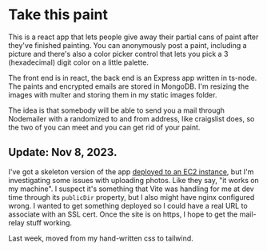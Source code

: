 # Take this paint

This is a react app that lets people give away their partial cans of paint after they've finished painting. You can anonymously post a paint, including a picture and there's also a color picker control that lets you pick a 3 (hexadecimal) digit color on a little palette.

The front end is in react, the back end is an Express app written in ts-node. The paints and encrypted emails are stored in MongoDB. I'm resizing the images with multer and storing them in my static images folder.

The idea is that somebody will be able to send you a mail through Nodemailer with a randomized to and from address, like craigslist does, so the two of you can meet and you can get rid of your paint.

## Update: Nov 8, 2023.

I've got a skeleton version of the app [deployed to an EC2 instance](ec2-35-85-38-117.us-west-2.compute.amazonaws.com), but I'm investigating some issues with uploading photos. Like they say, "it works on my machine". I suspect it's something that Vite was handling for me at dev time through its `publicDir` property, but I also might have nginx configured wrong. I wanted to get something deployed so I could have a real URL to associate with an SSL cert. Once the site is on https, I hope to get the mail-relay stuff working.

Last week, moved from my hand-written css to tailwind.
